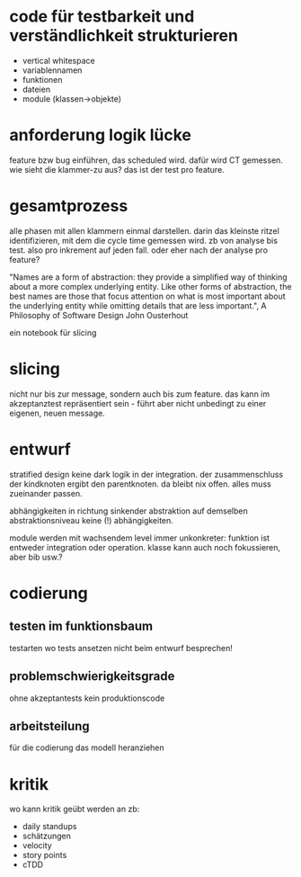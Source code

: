 # code für testbarkeit und verständlichkeit strukturieren
* vertical whitespace
* variablennamen
* funktionen
* dateien
* module (klassen->objekte)

# anforderung logik lücke
feature bzw bug einführen, das scheduled wird. dafür wird CT gemessen.
wie sieht die klammer-zu aus? das ist der test pro feature.

# gesamtprozess
alle phasen mit allen klammern einmal darstellen.
darin das kleinste ritzel identifizieren, mit dem die cycle time gemessen wird.
zb von analyse bis test. also pro inkrement auf jeden fall.
oder eher nach der analyse pro feature?



"Names are a form of abstraction: they provide a simplified way of thinking about a more complex underlying entity. Like other forms of abstraction, the best names are those that focus attention on what is most important about the underlying entity while omitting details that are less important.",
A Philosophy of Software Design
John Ousterhout

ein notebook für slicing


# slicing
nicht nur bis zur message, sondern auch bis zum feature. das kann im akzeptanztest repräsentiert sein - führt aber nicht unbedingt zu einer eigenen, neuen message.

# entwurf
stratified design
keine dark logik in der integration. der zusammenschluss der kindknoten ergibt den parentknoten. da bleibt nix offen. alles muss zueinander passen.

abhängigkeiten in richtung sinkender abstraktion
auf demselben abstraktionsniveau keine (!) abhängigkeiten.

module werden mit wachsendem level immer unkonkreter: funktion ist entweder integration oder operation. klasse kann auch noch fokussieren, aber bib usw.?

# codierung
## testen im funktionsbaum
testarten
wo tests ansetzen nicht beim entwurf besprechen!
## problemschwierigkeitsgrade
ohne akzeptantests kein produktionscode
## arbeitsteilung
für die codierung das modell heranziehen

# kritik
wo kann kritik geübt werden an zb:

* daily standups
* schätzungen
* velocity
* story points
* cTDD
